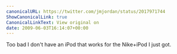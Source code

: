 ```yaml
---
canonicalURL: https://twitter.com/jmjordan/status/2017971744
ShowCanonicalLink: true
CanonicalLinkText: View original on
date: 2009-06-03T16:14:07+00:00
---
```

Too bad I don't have an iPod that works for the Nike+iPod I just got.
